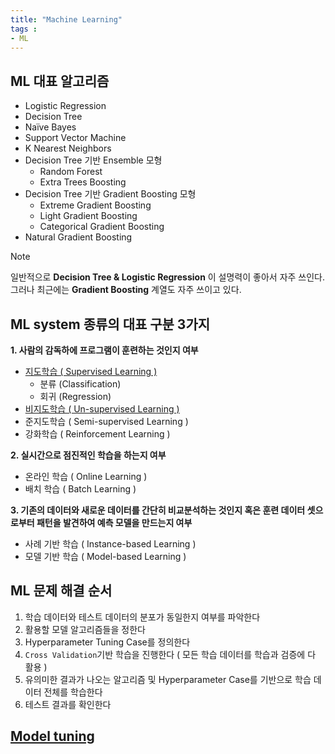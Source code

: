 ```yaml
---
title: "Machine Learning"
tags : 
- ML 
---
```


## ML 대표 알고리즘

-   Logistic Regression
-   Decision Tree
-   Naïve Bayes
-   Support Vector Machine
-   K Nearest Neighbors
-   Decision Tree 기반 Ensemble 모형
	- Random Forest
	- Extra Trees Boosting
- Decision Tree 기반 Gradient Boosting 모형
	- Extreme Gradient Boosting  
	- Light Gradient Boosting  
	- Categorical Gradient Boosting
- Natural Gradient Boosting

> [!note]
> 일반적으로 **Decision Tree & Logistic Regression** 이 설명력이 좋아서 자주 쓰인다. 그러나 최근에는 **Gradient Boosting** 계열도 자주 쓰이고 있다.

## ML system 종류의 대표 구분 3가지

**1. 사람의 감독하에 프로그램이 훈련하는 것인지 여부** 
- [지도학습 ( Supervised Learning )](notes/지도학습%20(%20Supervised%20Learning%20).md)
	- 분류 (Classification)
	- 회귀 (Regression)
- [비지도학습 ( Un-supervised Learning )](notes/비지도학습%20(%20Un-supervised%20Learning%20).md)
- 준지도학습 ( Semi-supervised Learning )
- 강화학습 ( Reinforcement Learning )

**2. 실시간으로 점진적인 학습을 하는지 여부**
- 온라인 학습 ( Online Learning )  
- 배치 학습 ( Batch Learning )

**3. 기존의 데이터와 새로운 데이터를 간단히 비교분석하는 것인지 혹은 훈련 데이터 셋으로부터 패턴을 발견하여 예측 모델을 만드는지 여부** 
- 사례 기반 학습 ( Instance-based Learning )
- 모델 기반 학습 ( Model-based Learning )

## ML 문제 해결 순서

1. 학습 데이터와 테스트 데이터의 분포가 동일한지 여부를 파악한다
2. 활용할 모델 알고리즘들을 정한다
3. Hyperparameter Tuning Case를 정의한다
4. `Cross Validation`기반 학습을 진행한다 ( 모든 학습 데이터를 학습과 검증에 다 활용 )
5. 유의미한 결과가 나오는 알고리즘 및 Hyperparameter Case를 기반으로 학습 데이터 전체를 학습한다
6. 테스트 결과를 확인한다

## [Model tuning](notes/Model%20tuning.md)